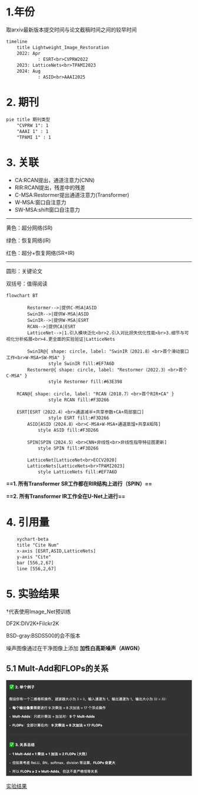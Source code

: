 # 1.年份

取arxiv最新版本提交时间与论文截稿时间之间的较早时间

```mermaid
timeline
    title Lightweight_Image_Restoration
    2022: Apr
    		: ESRT<br>CVPRW2022
    2023: LatticeNets<br>TPAMI2023
    2024: Aug
    		: ASID<br>AAAI2025 
```





# 2. 期刊

```mermaid
pie title 期刊类型
    "CVPRW 1": 1
    "AAAI 1" : 1
    "TPAMI 1" : 1
```

# 3. 关联

- CA:RCAN提出，通道注意力(CNN)
- RIR:RCAN提出，残差中的残差
- C-MSA:Restormer提出通道注意力(Transformer)
- W-MSA:窗口自注意力
- SW-MSA:shift窗口自注意力

---

黄色：超分网络(SR)

绿色：恢复网络(IR)

红色：超分+恢复网络(SR+IR)

----

圆形：关键论文

双括号：值得阅读

```mermaid
flowchart BT
		
		Restormer-->|提供C-MSA|ASID
		SwinIR-->|提供W-MSA|ASID
		SwinIR-->|提供W-MSA|ESRT
		RCAN-->|提供CA|ESRT
		LatticeNet-->|1.引入模块泛化<br>2.引入对比损失优化性能<br>3.细节与可视化分析拓展<br>4.更全面的实验验证|LatticeNets
		
		SwinIR@{ shape: circle, label: "SwinIR（2021.8）<br>首个滑动窗口工作<br>W-MSA+SW-MSA" }
				style SwinIR fill:#EF7A6D
		Restormer@{ shape: circle, label: "Restormer（2022.3）<br>首个C-MSA" }
				style Restormer fill:#63E398
    
    RCAN@{ shape: circle, label: "RCAN（2018.7）<br>首个RIR+CA" }
				style RCAN fill:#F3D266
    		
    ESRT[ESRT（2022.4）<br>通道减半+共享参数+CA+局部窗口]
				style ESRT fill:#F3D266
		ASID[ASID（2024.8）<br>C-MSA+W-MSA+通道蒸馏+共享A矩阵]
			style ASID fill:#F3D266
			
		SPIN[SPIN（2024.5）<br>CNN+非线性<br>非线性指导特征图更新]
			style SPIN fill:#F3D266
			
		LatticeNet[LatticeNet<br>ECCV2020]
		LatticeNets[LatticeNets<br>TPAMI2023]
			style LatticeNets fill:#EF7A6D
```

**==1. 所有Transformer SR工作都在RIR结构上进行（SPIN）==**

**==2. 所有Transformer IR工作全在U-Net上进行==**

# 4. 引用量

```mermaid
    xychart-beta
    title "Cite Num"
    x-axis [ESRT,ASID,LatticeNets]
    y-axis "Cite" 
    bar [556,2,67]
    line [556,2,67]
```



# 5. 实验结果

†代表使用Image_Net预训练

DF2K:DIV2K+Filckr2K

BSD-gray:BSDS500的会不版本

噪声图像通过在干净图像上添加 **加性白高斯噪声（AWGN）** 

## 5.1 Mult-Add和FLOPs的关系

![image-20250615173102624](./assets/pics/analyse/image-20250615173102624.png)

[实验结果](/assests/IR_SR_Lightweight_Result.xlsx)